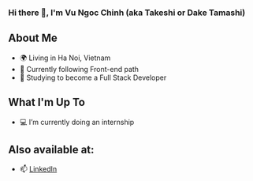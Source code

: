 ### Hi there 👋, I'm Vu Ngoc Chinh (aka Takeshi or Dake Tamashi) 

## About Me
- 🌍 Living in Ha Noi, Vietnam
- 🌱 Currently following Front-end path
- 🔭 Studying to become a Full Stack Developer 

## What I'm Up To
<!-- - 💻 I’m currently working on [Smuss]([Small music streaming service](https://github.com/Tamashi-Dake/smuss-beta)) -->
- 💻 I’m currently doing an internship

## Also available at:
- 📫 [LinkedIn](https://www.linkedin.com/in/tamashi-dake-abc123/)
